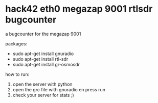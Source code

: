 hack42 eth0 megazap 9001 rtlsdr bugcounter
==========================================

a bugcounter for the megazap 9001

packages:
* sudo apt-get install gnuradio
* sudo apt-get install rtl-sdr
* sudo apt-get install gr-osmosdr

how to run:
 1. open the server with python
 2. open the grc file with gnuradio en press run
 3. check your server for stats ;)

